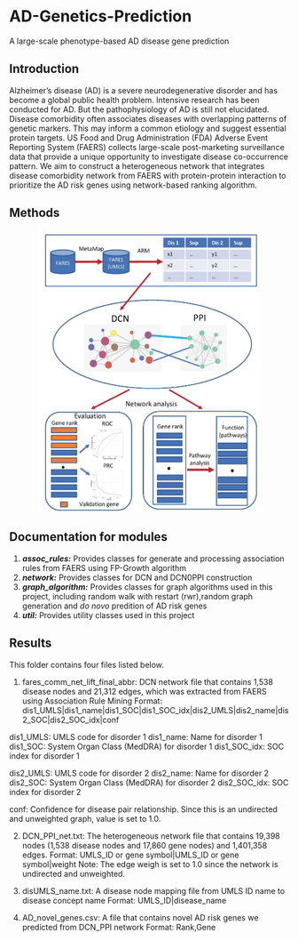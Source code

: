 # AD-Genetics-Prediction
A large-scale phenotype-based AD disease gene prediction

## Introduction
Alzheimer’s disease (AD) is a severe neurodegenerative disorder and has become a global public health problem. Intensive research has been conducted for AD. But the pathophysiology of AD is still not elucidated. Disease comorbidity often associates diseases with overlapping patterns of genetic markers. This may inform a common etiology and suggest essential protein targets. US Food and Drug Administration (FDA) Adverse Event Reporting System (FAERS) collects large-scale post-marketing surveillance data that provide a unique opportunity to investigate disease co-occurrence pattern. We aim to construct a heterogeneous network that integrates disease comorbidity network from FAERS with protein-protein interaction to prioritize the AD risk genes using network-based ranking algorithm.

## Methods

<p align="center">
  <img src="./figures/methods.jpg" width="400">
</p>

## Documentation for modules
1. __*assoc_rules:*__ Provides classes for generate and processing association rules from FAERS using FP-Growth algorithm
2. __*network:*__ Provides classes for DCN and DCN0PPI construction
3. __*graph_algorithm:*__ Provides classes for graph algorithms used in this project, including random walk with restart (rwr),random graph generation and *do novo* predition of AD risk genes
4. __*util:*__ Provides utility classes used in this project

## Results
This folder contains four files listed below.

1. fares_comm_net_lift_final_abbr: DCN network file that contains 1,538 disease nodes and 21,312 edges, which was extracted from FAERS using Association Rule Mining
Format: 
dis1_UMLS|dis1_name|dis1_SOC|dis1_SOC_idx|dis2_UMLS|dis2_name|dis2_SOC|dis2_SOC_idx|conf

dis1_UMLS: UMLS code for disorder 1
dis1_name: Name for disorder 1
dis1_SOC: System Organ Class (MedDRA) for disorder 1
dis1_SOC_idx: SOC index for disorder 1

dis2_UMLS: UMLS code for disorder 2
dis2_name: Name for disorder 2
dis2_SOC: System Organ Class (MedDRA) for disorder 2
dis2_SOC_idx: SOC index for disorder 2

conf: Confidence for disease pair relationship. Since this is an undirected and unweighted graph, value is set to 1.0.

2. DCN_PPI_net.txt: The heterogeneous network file that contains 19,398 nodes (1,538 disease nodes and 17,860 gene nodes) and 1,401,358 edges.
Format: UMLS_ID or gene symbol|UMLS_ID or gene symbol|weight
Note: The edge weigh is set to 1.0 since the network is undirected and unweighted.

3. disUMLS_name.txt: A disease node mapping file from UMLS ID name to disease concept name
Format: UMLS_ID|disease_name

4. AD_novel_genes.csv: A file that contains novel AD risk genes we predicted from DCN_PPI network
Format: Rank,Gene



